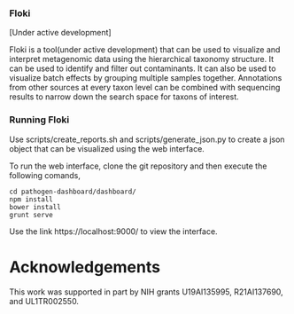 ### Floki
[Under active development]

Floki is a tool(under active development) that can be used to visualize and interpret metagenomic data using the hierarchical taxonomy structure. It can be used to identify and filter out contaminants. It can also be used to visualize batch effects by grouping multiple samples together. Annotations from other sources at every taxon level can be combined with sequencing results to narrow down the search space for taxons of interest.

### Running Floki

Use scripts/create_reports.sh and scripts/generate_json.py to create a json object that can be visualized using the web interface.

To run the web interface, clone the git repository and then execute the following comands,

```
cd pathogen-dashboard/dashboard/
npm install
bower install
grunt serve
```

Use the link https://localhost:9000/ to view the interface.

Acknowledgements
=======

This work was supported in part by NIH grants U19AI135995, R21AI137690, and UL1TR002550.
